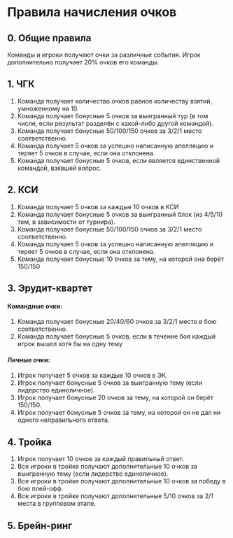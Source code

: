 # Правила начисления очков

## 0. Общие правила

Команды и игроки получают очки за различные события. Игрок дополнительно получает 20% очков его команды.

## 1. ЧГК

1. Команда получает количество очков равное количеству взятий, умноженному на 10.
2. Команда получает бонусные 5 очков за выигранный тур (в том числе, если результат разделён с какой-либо другой командой).
3. Команда получает бонусные 50/100/150 очков за 3/2/1 место соответственно.
4. Команда получает 5 очков за успешно написанную апелляцию и теряет 5 очков в случае, если она отклонена.
5. Команда получает бонусные 5 очков, если является единственной командой, взявшей вопрос.

## 2. КСИ

1. Команда получает 5 очков за каждые 10 очков в КСИ
2. Команда получает бонусные 5 очков за выигранный блок (из 4/5/10 тем, в зависимости от турнира).
3. Команда получает бонусные 50/100/150 очков за 3/2/1 место соответственно.
4. Команда получает 5 очков за успешно написанную апелляцию и теряет 5 очков в случае, если она отклонена.
5. Команда получает бонусные 10 очков за тему, на которой она берёт 150/150

## 3. Эрудит-квартет

#### Командные очки:
1. Команда получает бонусные 20/40/60 очков за 3/2/1 место в бою соответственно.
2. Команда получает бонусные 5 очков, если в течение боя каждый игрок вышел хотя бы на одну тему


#### Личные очки:
1. Игрок получает 5 очков за каждые 10 очков в ЭК.
2. Игрок получает бонусные 5 очков за выигранную тему (если лидерство единоличное).
3. Игрок получает бонусные 20 очков за тему, на которой он берёт 150/150.
4. Игрок получает бонусные 5 очков за тему, на которой он не дал ни одного неправильного ответа.

## 4. Тройка
1. Игрок получает 10 очков за каждый правильный ответ.
2. Все игроки в тройке получают дополнительные 10 очков за выигранную тему (если лидерство единоличное).
3. Все игроки в тройке получают дополнительные 10 очков за победу в бою плей-офф.
4. Все игроки в тройке получают дополнительные 5/10 очков за 2/1 места в групповом этапе. 

## 5. Брейн-ринг

